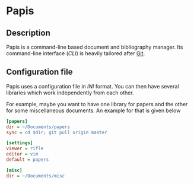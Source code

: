
# Papis

## Description

Papis is a command-line based document and bibliography manager.  Its
command-line interface (*CLI*) is heavily tailored after
[Git](http://git-scm.com).


## Configuration file

Papis uses a configuration file in *INI* format. You can then have several libraries
which work independently from each other.

For example, maybe you want to have one library for papers
and the other for some miscellaneous documents.
An example for that is given below


```ini
[papers]
dir = ~/Documents/papers
sync = cd $dir; git pull origin master

[settings]
viewer = rifle
editor = vim
default = papers

[misc]
dir = ~/Documents/misc
```
